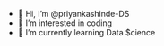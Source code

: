 - 👋 Hi, I’m @priyankashinde-DS
- 👀 I’m interested in coding
- 🌱 I’m currently learning Data $cience



<!---
priyankashinde-DS/priyankashinde-DS is a ✨ special ✨ repository because its `README.md` (this file) appears on your GitHub profile.
You can click the Preview link to take a look at your changes.
--->
